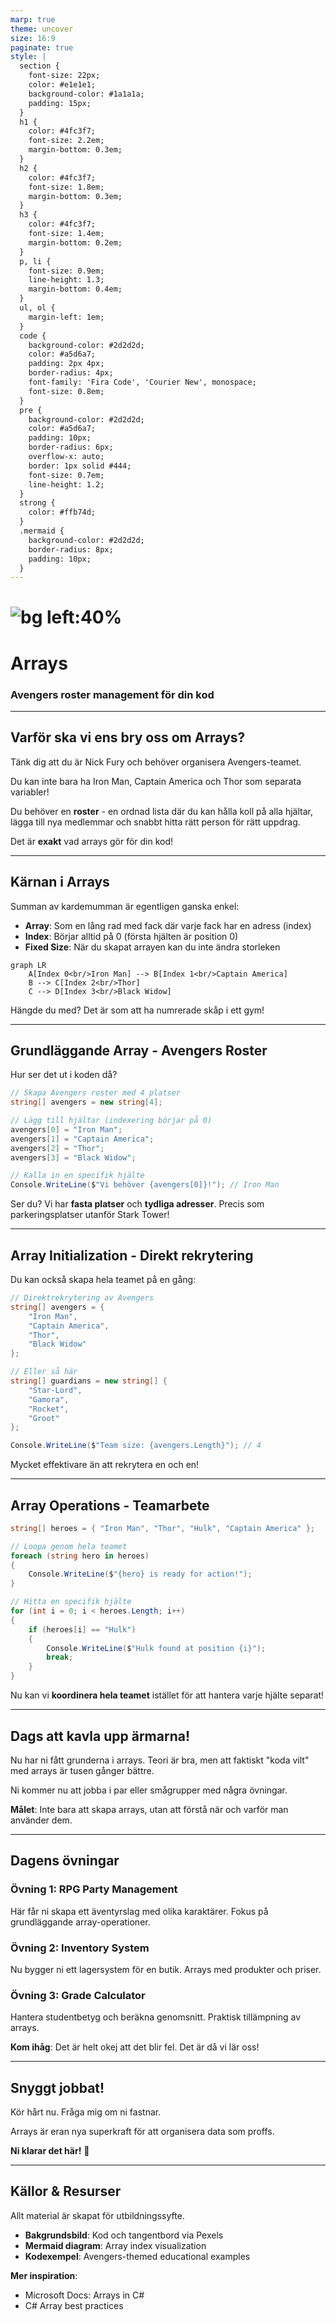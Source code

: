 ```yaml
---
marp: true
theme: uncover
size: 16:9
paginate: true
style: |
  section {
    font-size: 22px;
    color: #e1e1e1;
    background-color: #1a1a1a;
    padding: 15px;
  }
  h1 {
    color: #4fc3f7;
    font-size: 2.2em;
    margin-bottom: 0.3em;
  }
  h2 {
    color: #4fc3f7;
    font-size: 1.8em;
    margin-bottom: 0.3em;
  }
  h3 {
    color: #4fc3f7;
    font-size: 1.4em;
    margin-bottom: 0.2em;
  }
  p, li {
    font-size: 0.9em;
    line-height: 1.3;
    margin-bottom: 0.4em;
  }
  ul, ol {
    margin-left: 1em;
  }
  code {
    background-color: #2d2d2d;
    color: #a5d6a7;
    padding: 2px 4px;
    border-radius: 4px;
    font-family: 'Fira Code', 'Courier New', monospace;
    font-size: 0.8em;
  }
  pre {
    background-color: #2d2d2d;
    color: #a5d6a7;
    padding: 10px;
    border-radius: 6px;
    overflow-x: auto;
    border: 1px solid #444;
    font-size: 0.7em;
    line-height: 1.2;
  }
  strong {
    color: #ffb74d;
  }
  .mermaid {
    background-color: #2d2d2d;
    border-radius: 8px;
    padding: 10px;
  }
---
```


# ![bg left:40%](https://images.pexels.com/photos/326518/pexels-photo-326518.jpeg)

# **Arrays**
### Avengers roster management för din kod

---

## **Varför ska vi ens bry oss om Arrays?**

Tänk dig att du är Nick Fury och behöver organisera Avengers-teamet.

Du kan inte bara ha Iron Man, Captain America och Thor som separata variabler!

Du behöver en **roster** - en ordnad lista där du kan hålla koll på alla hjältar, lägga till nya medlemmar och snabbt hitta rätt person för rätt uppdrag.

Det är **exakt** vad arrays gör för din kod!

---

## **Kärnan i Arrays**

Summan av kardemumman är egentligen ganska enkel:

- **Array**: Som en lång rad med fack där varje fack har en adress (index)
- **Index**: Börjar alltid på 0 (första hjälten är position 0)
- **Fixed Size**: När du skapat arrayen kan du inte ändra storleken

<div class="mermaid">

```mermaid
graph LR
    A[Index 0<br/>Iron Man] --> B[Index 1<br/>Captain America]
    B --> C[Index 2<br/>Thor] 
    C --> D[Index 3<br/>Black Widow]
```

</div>

Hängde du med? Det är som att ha numrerade skåp i ett gym!

---

## **Grundläggande Array - Avengers Roster**

Hur ser det ut i koden då?

```csharp
// Skapa Avengers roster med 4 platser
string[] avengers = new string[4];

// Lägg till hjältar (indexering börjar på 0)
avengers[0] = "Iron Man";
avengers[1] = "Captain America";  
avengers[2] = "Thor";
avengers[3] = "Black Widow";

// Kalla in en specifik hjälte
Console.WriteLine($"Vi behöver {avengers[0]}!"); // Iron Man
```

Ser du? Vi har **fasta platser** och **tydliga adresser**. Precis som parkeringsplatser utanför Stark Tower!

---

## **Array Initialization - Direkt rekrytering**

Du kan också skapa hela teamet på en gång:

```csharp
// Direktrekrytering av Avengers
string[] avengers = { 
    "Iron Man", 
    "Captain America", 
    "Thor", 
    "Black Widow" 
};

// Eller så här
string[] guardians = new string[] { 
    "Star-Lord", 
    "Gamora", 
    "Rocket", 
    "Groot" 
};

Console.WriteLine($"Team size: {avengers.Length}"); // 4
```

Mycket effektivare än att rekrytera en och en!

---

## **Array Operations - Teamarbete**

```csharp
string[] heroes = { "Iron Man", "Thor", "Hulk", "Captain America" };

// Loopa genom hela teamet
foreach (string hero in heroes)
{
    Console.WriteLine($"{hero} is ready for action!");
}

// Hitta en specifik hjälte
for (int i = 0; i < heroes.Length; i++)
{
    if (heroes[i] == "Hulk")
    {
        Console.WriteLine($"Hulk found at position {i}");
        break;
    }
}
```

Nu kan vi **koordinera hela teamet** istället för att hantera varje hjälte separat!

---

## **Dags att kavla upp ärmarna!**

Nu har ni fått grunderna i arrays. Teori är bra, men att faktiskt "koda vilt" med arrays är tusen gånger bättre.

Ni kommer nu att jobba i par eller smågrupper med några övningar.

**Målet**: Inte bara att skapa arrays, utan att förstå när och varför man använder dem.

---

## **Dagens övningar**

### **Övning 1: RPG Party Management**
Här får ni skapa ett äventyrslag med olika karaktärer. Fokus på grundläggande array-operationer.

### **Övning 2: Inventory System**  
Nu bygger ni ett lagersystem för en butik. Arrays med produkter och priser.

### **Övning 3: Grade Calculator**
Hantera studentbetyg och beräkna genomsnitt. Praktisk tillämpning av arrays.

**Kom ihåg**: Det är helt okej att det blir fel. Det är då vi lär oss!

---

## **Snyggt jobbat!**

Kör hårt nu. Fråga mig om ni fastnar.

Arrays är eran nya superkraft för att organisera data som proffs.

**Ni klarar det här!** 🚀

---

## **Källor & Resurser**

Allt material är skapat för utbildningssyfte.

- **Bakgrundsbild**: Kod och tangentbord via Pexels  
- **Mermaid diagram**: Array index visualization
- **Kodexempel**: Avengers-themed educational examples

**Mer inspiration**:
- Microsoft Docs: Arrays in C#
- C# Array best practices